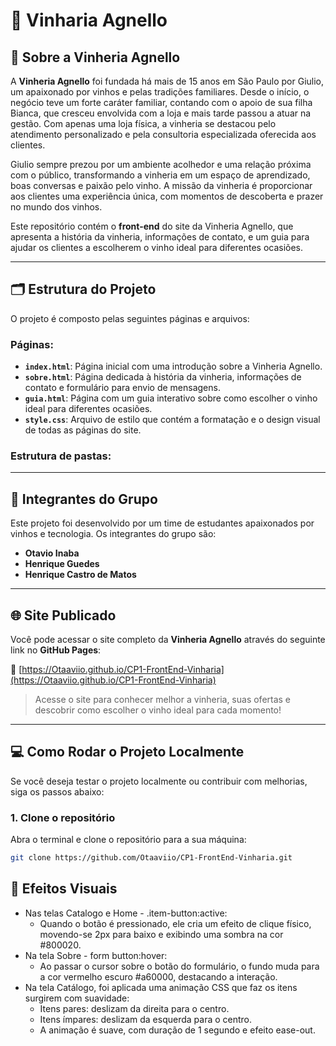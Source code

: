 # 🍷 **Vinharia Agnello**

## 📖 **Sobre a Vinheria Agnello**

A **Vinheria Agnello** foi fundada há mais de 15 anos em São Paulo por Giulio, um apaixonado por vinhos e pelas tradições familiares. Desde o início, o negócio teve um forte caráter familiar, contando com o apoio de sua filha Bianca, que cresceu envolvida com a loja e mais tarde passou a atuar na gestão. Com apenas uma loja física, a vinheria se destacou pelo atendimento personalizado e pela consultoria especializada oferecida aos clientes.

Giulio sempre prezou por um ambiente acolhedor e uma relação próxima com o público, transformando a vinheria em um espaço de aprendizado, boas conversas e paixão pelo vinho. A missão da vinheria é proporcionar aos clientes uma experiência única, com momentos de descoberta e prazer no mundo dos vinhos.

Este repositório contém o **front-end** do site da Vinheria Agnello, que apresenta a história da vinheria, informações de contato, e um guia para ajudar os clientes a escolherem o vinho ideal para diferentes ocasiões.

---

## 🗂️ **Estrutura do Projeto**

O projeto é composto pelas seguintes páginas e arquivos:

### Páginas:

-   **`index.html`**: Página inicial com uma introdução sobre a Vinheria Agnello.
-   **`sobre.html`**: Página dedicada à história da vinheria, informações de contato e formulário para envio de mensagens.
-   **`guia.html`**: Página com um guia interativo sobre como escolher o vinho ideal para diferentes ocasiões.
-   **`style.css`**: Arquivo de estilo que contém a formatação e o design visual de todas as páginas do site.

### Estrutura de pastas:

---

## 👥 **Integrantes do Grupo**

Este projeto foi desenvolvido por um time de estudantes apaixonados por vinhos e tecnologia. Os integrantes do grupo são:

-   **Otavio Inaba**
-   **Henrique Guedes**
-   **Henrique Castro de Matos**

---

## 🌐 **Site Publicado**

Você pode acessar o site completo da **Vinheria Agnello** através do seguinte link no **GitHub Pages**:

🔗 [https://Otaaviio.github.io/CP1-FrontEnd-Vinharia](https://Otaaviio.github.io/CP1-FrontEnd-Vinharia)

> Acesse o site para conhecer melhor a vinheria, suas ofertas e descobrir como escolher o vinho ideal para cada momento!

---

## 💻 **Como Rodar o Projeto Localmente**

Se você deseja testar o projeto localmente ou contribuir com melhorias, siga os passos abaixo:

### 1. Clone o repositório

Abra o terminal e clone o repositório para a sua máquina:

```bash
git clone https://github.com/Otaaviio/CP1-FrontEnd-Vinharia.git
```

## 💫 **Efeitos Visuais**

-   Nas telas Catalogo e Home - .item-button:active:
    -   Quando o botão é pressionado, ele cria um efeito de clique físico, movendo-se 2px para baixo e exibindo uma sombra na cor #800020.
-   Na tela Sobre - form button:hover:
    -   Ao passar o cursor sobre o botão do formulário, o fundo muda para a cor vermelho escuro #a60000, destacando a interação.
-   Na tela Catálogo, foi aplicada uma animação CSS que faz os itens surgirem com suavidade:
    -   Itens pares: deslizam da direita para o centro.
    -   Itens ímpares: deslizam da esquerda para o centro.
    -   A animação é suave, com duração de 1 segundo e efeito ease-out.
